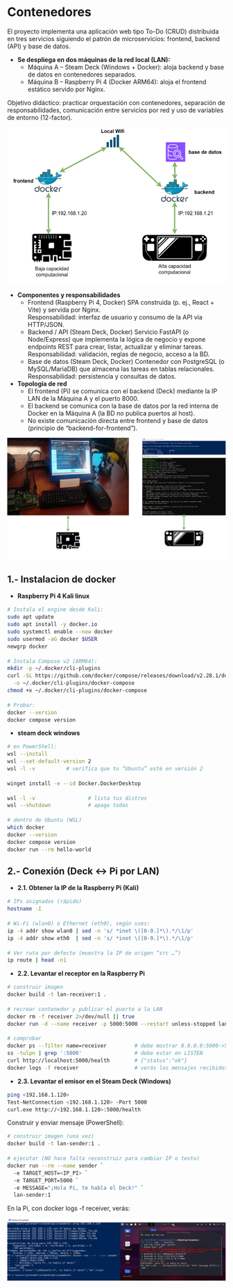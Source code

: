 # Contenedores

El proyecto implementa una aplicación web tipo To-Do (CRUD) distribuida en tres servicios siguiendo el patrón de microservicios: frontend, backend (API) y base de datos.
- **Se despliega en dos máquinas de la red local (LAN):**
  - Máquina A – Steam Deck (Windows + Docker): aloja backend y base de datos en contenedores separados.
  - Máquina B – Raspberry Pi 4 (Docker ARM64): aloja el frontend estático servido por Nginx.

Objetivo didáctico: practicar orquestación con contenedores, separación de responsabilidades, comunicación entre servicios por red y uso de variables de entorno (12-factor).

![explicacion imagen](../Imagenes/InformacionGeneral.png)

- **Componentes y responsabilidades**
  - Frontend (Raspberry Pi 4, Docker) SPA construida (p. ej., React + Vite) y servida por Nginx.  
    Responsabilidad: interfaz de usuario y consumo de la API vía HTTP/JSON.  
  - Backend / API (Steam Deck, Docker) Servicio FastAPI (o Node/Express) que implementa la lógica de negocio y expone endpoints REST para crear, listar, actualizar y eliminar tareas.  
    Responsabilidad: validación, reglas de negocio, acceso a la BD.  
  - Base de datos (Steam Deck, Docker) Contenedor con PostgreSQL (o MySQL/MariaDB) que almacena las tareas en tablas relacionales.  
    Responsabilidad: persistencia y consultas de datos.  
- **Topología de red**
  - El frontend (Pi) se comunica con el backend (Deck) mediante la IP LAN de la Máquina A y el puerto 8000.
  - El backend se comunica con la base de datos por la red interna de Docker en la Máquina A (la BD no publica puertos al host).
  - No existe comunicación directa entre frontend y base de datos (principio de “backend-for-frontend”).

![explicacion imagen](../Imagenes/DockerInstalado.png)

## 1.- Instalacion de docker
- **Raspberry Pi 4 Kali linux**
```bash
# Instala el engine desde Kali:
sudo apt update
sudo apt install -y docker.io
sudo systemctl enable --now docker
sudo usermod -aG docker $USER
newgrp docker

# Instala Compose v2 (ARM64):
mkdir -p ~/.docker/cli-plugins
curl -SL https://github.com/docker/compose/releases/download/v2.28.1/docker-compose-linux-armv7 \
  -o ~/.docker/cli-plugins/docker-compose
chmod +x ~/.docker/cli-plugins/docker-compose

# Probar:
docker --version
docker compose version

``` 
- **steam deck windows**

```bash
# en PowerShell:
wsl --install
wsl --set-default-version 2
wsl -l -v          # verifica que tu “Ubuntu” esté en versión 2

winget install -e --id Docker.DockerDesktop

wsl -l -v                 # lista tus distros
wsl --shutdown            # apaga todas

# dentro de Ubuntu (WSL)
which docker
docker --version
docker compose version
docker run --rm hello-world

``` 
## 2.- Conexión (Deck ↔ Pi por LAN)
- **2.1. Obtener la IP de la Raspberry Pi (Kali)**

```bash
# IPs asignadas (rápido)
hostname -I

# Wi-Fi (wlan0) o Ethernet (eth0), según uses:
ip -4 addr show wlan0 | sed -n 's/ *inet \([0-9.]*\).*/\1/p'
ip -4 addr show eth0  | sed -n 's/ *inet \([0-9.]*\).*/\1/p'

# Ver ruta por defecto (muestra la IP de origen “src …”)
ip route | head -n1
``` 
- **2.2. Levantar el receptor en la Raspberry Pi**

```bash
# construir imagen
docker build -t lan-receiver:1 .

# recrear contenedor y publicar el puerto a la LAN
docker rm -f receiver 2>/dev/null || true
docker run -d --name receiver -p 5000:5000 --restart unless-stopped lan-receiver:1

# comprobar
docker ps --filter name=receiver         # debe mostrar 0.0.0.0:5000->5000
ss -tulpn | grep ':5000'                 # debe estar en LISTEN
curl http://localhost:5000/health        # {"status":"ok"}
docker logs -f receiver                  # verás los mensajes recibidos

``` 
- **2.3. Levantar el emisor en el Steam Deck (Windows)**

```bash
ping <192.168.1.120>
Test-NetConnection <192.168.1.120> -Port 5000
curl.exe http://<192.168.1.120>:5000/health
``` 
Construir y enviar mensaje (PowerShell):

```bash
# construir imagen (una vez)
docker build -t lan-sender:1 .

# ejecutar (NO hace falta reconstruir para cambiar IP o texto)
docker run --rm --name sender `
  -e TARGET_HOST=<IP_PI> `
  -e TARGET_PORT=5000 `
  -e MESSAGE="¡Hola Pi, te habla el Deck!" `
  lan-sender:1
``` 
En la Pi, con docker logs -f receiver, verás:

![explicacion imagen](../Imagenes/ConexionDispositivos.png)

